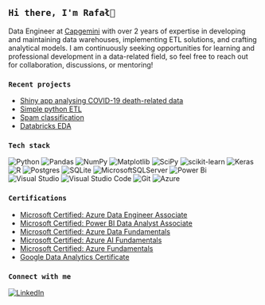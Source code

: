 ## `Hi there, I'm Rafał👋`

Data Engineer at [Capgemini](https://www.capgemini.com/) with over 2 years of expertise in developing and maintaining data warehouses, implementing ETL solutions, and crafting analytical models. I am continuously seeking opportunities for learning and professional development in a data-related field, so feel free to reach out for collaboration, discussions, or mentoring! <br>

### `Recent projects`
- [Shiny app analysing COVID-19 death-related data](https://rkali.shinyapps.io/covid-deaths-shiny-app/)
- [Simple python ETL](https://github.com/rafalkaliszczuk/python-simple-etl)
- [Spam classification](https://github.com/rafalkaliszczuk/spam-classification/blob/main/spam-classification.ipynb)
- [Databricks EDA]()

### `Tech stack` <br>
![Python](https://img.shields.io/badge/python-3670A0?style=for-the-badge&logo=python&logoColor=ffdd54)
![Pandas](https://img.shields.io/badge/pandas-%23150458.svg?style=for-the-badge&logo=pandas&logoColor=white)
![NumPy](https://img.shields.io/badge/numpy-%23013243.svg?style=for-the-badge&logo=numpy&logoColor=white)
![Matplotlib](https://img.shields.io/badge/Matplotlib-%23ffffff.svg?style=for-the-badge&logo=Matplotlib&logoColor=black)
![SciPy](https://img.shields.io/badge/SciPy-%230C55A5.svg?style=for-the-badge&logo=scipy&logoColor=%white)
![scikit-learn](https://img.shields.io/badge/scikit--learn-%23F7931E.svg?style=for-the-badge&logo=scikit-learn&logoColor=white)
![Keras](https://img.shields.io/badge/Keras-%23D00000.svg?style=for-the-badge&logo=Keras&logoColor=white)
![R](https://img.shields.io/badge/r-%23276DC3.svg?style=for-the-badge&logo=r&logoColor=white)
![Postgres](https://img.shields.io/badge/postgres-%23316192.svg?style=for-the-badge&logo=postgresql&logoColor=white)
![SQLite](https://img.shields.io/badge/sqlite-%2307405e.svg?style=for-the-badge&logo=sqlite&logoColor=white)
![MicrosoftSQLServer](https://img.shields.io/badge/Microsoft%20SQL%20Server-CC2927?style=for-the-badge&logo=microsoft%20sql%20server&logoColor=white) 
![Power Bi](https://img.shields.io/badge/power_bi-F2C811?style=for-the-badge&logo=powerbi&logoColor=black)
![Visual Studio](https://img.shields.io/badge/Visual%20Studio-5C2D91.svg?style=for-the-badge&logo=visual-studio&logoColor=white)
![Visual Studio Code](https://img.shields.io/badge/Visual%20Studio%20Code-0078d7.svg?style=for-the-badge&logo=visual-studio-code&logoColor=white)
![Git](https://img.shields.io/badge/git-%23F05033.svg?style=for-the-badge&logo=git&logoColor=white)
![Azure](https://img.shields.io/badge/azure-%230072C6.svg?style=for-the-badge&logo=microsoftazure&logoColor=white)

### `Certifications`
- [Microsoft Certified: Azure Data Engineer Associate](https://learn.microsoft.com/en-us/users/kaliszczukrafal-5647/credentials/5f7d76150d4f4abd?ref=https%3A%2F%2Fwww.linkedin.com%2F)
- [Microsoft Certified: Power BI Data Analyst Associate](https://www.credly.com/badges/3ee52fbf-090d-4a10-8630-72cb53f38779?source=linked_in_profile)
- [Microsoft Certified: Azure Data Fundamentals](https://www.credly.com/badges/53511df4-d64c-4c3b-96d7-58a1141b3d40?source=linked_in_profile)
- [Microsoft Certified: Azure AI Fundamentals](https://www.credly.com/badges/3957c8ca-efed-4180-af2d-3fdcf6eda3b1/linked_in_profile)
- [Microsoft Certified: Azure Fundamentals](https://www.credly.com/badges/f6ab6af9-06d6-4eb3-b0c2-62440cd00127?source=linked_in_profile)
- [Google Data Analytics Certificate](https://www.credly.com/earner/earned/badge/49c655ce-6501-4eed-95de-4b0cd0462308)

### `Connect with me`
[![LinkedIn](https://img.shields.io/badge/linkedin-%230077B5.svg?style=for-the-badge&logo=linkedin&logoColor=white)](https://www.linkedin.com/in/rafal-kaliszczuk/)


<!--
**rafalkaliszczuk/rafalkaliszczuk** is a ✨ _special_ ✨ repository because its `README.md` (this file) appears on your GitHub profile.

Here are some ideas to get you started:

- 🔭 I’m currently working on ...
- 🌱 I’m currently learning ...
- 👯 I’m looking to collaborate on ...
- 🤔 I’m looking for help with ...
- 💬 Ask me about ...
- 📫 How to reach me: ...
- 😄 Pronouns: ...
- ⚡ Fun fact: ...
-->
